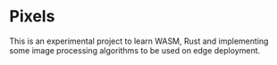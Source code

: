 # Pixels

This is an experimental project to learn WASM, Rust and implementing some image processing algorithms to be used on edge deployment.